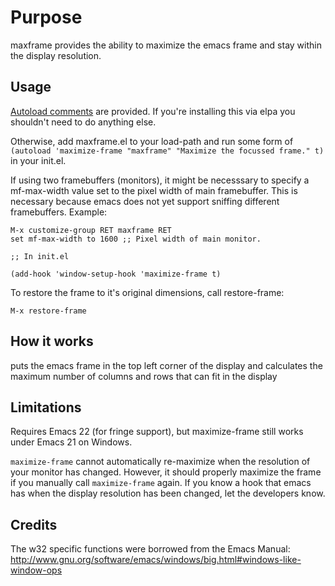 # Purpose

maxframe provides the ability to maximize the emacs frame and stay within
the display resolution.

## Usage

[Autoload comments][1] are provided. If you're installing this via elpa you
shouldn't need to do anything else.

Otherwise, add maxframe.el to your load-path and run some form of
`(autoload 'maximize-frame "maxframe" "Maximize the focussed frame." t)` in
your init.el.

If using two framebuffers (monitors), it might be necesssary to specify a
mf-max-width value set to the pixel width of main framebuffer. This is
necessary because emacs does not yet support sniffing different
framebuffers. Example:

    M-x customize-group RET maxframe RET
    set mf-max-width to 1600 ;; Pixel width of main monitor.

    ;; In init.el
    
    (add-hook 'window-setup-hook 'maximize-frame t)

To restore the frame to it's original dimensions, call restore-frame:

    M-x restore-frame

## How it works

puts the emacs frame in the top left corner of the display and calculates
the maximum number of columns and rows that can fit in the display

## Limitations

Requires Emacs 22 (for fringe support), but maximize-frame still works
under Emacs 21 on Windows.

`maximize-frame` cannot automatically re-maximize when the resolution of
your monitor has changed. However, it should properly maximize the frame if
you manually call `maximize-frame` again. If you know a hook that emacs has
when the display resolution has been changed, let the developers know.

## Credits

The w32 specific functions were borrowed from the Emacs Manual:
http://www.gnu.org/software/emacs/windows/big.html#windows-like-window-ops

[1]: http://www.gnu.org/software/emacs/elisp/html_node/Autoload.html